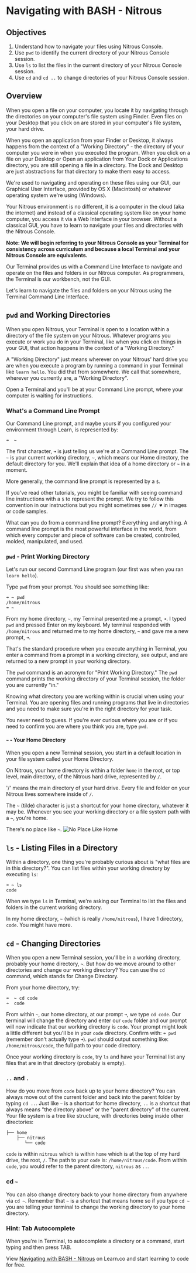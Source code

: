 # Navigating with BASH - Nitrous

## Objectives

1. Understand how to navigate your files using Nitrous Console.
2. Use `pwd` to identify the current directory of your  Nitrous Console session.
3. Use `ls` to list the files in the current directory of your  Nitrous Console session.
4. Use `cd` and `cd ..` to change directories of your  Nitrous Console session.

## Overview

When you open a file on your computer, you locate it by navigating through the directories on your computer's file system using Finder. Even files on your Desktop that you click on are stored in your computer's file system, your hard drive.

When you open an application from your Finder or Desktop, it always happens from the context of a "Working Directory" - the directory of your computer you were in when you executed the program. When you click on a file on your Desktop or Open an application from Your Dock or Applications directory, you are still opening a file in a directory. The Dock and Desktop are just abstractions for that directory to make them easy to access.

We're used to navigating and operating on these files using our GUI, our Graphical User Interface, provided by OS X (Macintosh) or whatever operating system we're using (Windows).

Your Nitrous environment is no different, it is a computer in the cloud (aka the internet) and instead of a classical operating system like on your home computer, you access it via a Web Interface in your browser. Without a classical GUI, you have to learn to navigate your files and directories with the Nitrous Console.

**Note: We will begin referring to your Nitrous Console as your Terminal for consistency across curriculum and because a local Terminal and your Nitrous Console are equivalents.**

Our Terminal provides us with a Command Line Interface to navigate and operate on the files and folders in our Nitrous computer. As programmers, the Terminal is our workbench, not the GUI.

Let's learn to navigate the files and folders on your Nitrous using the Terminal Command Line Interface.

## `pwd` and Working Directories

When you open Nitrous, your Terminal is open to a location within a directory of the file system on your Nitrous. Whatever programs you execute or work you do in your Terminal, like when you click on things in your GUI, that action happens in the context of a "Working Directory."

A "Working Directory" just means wherever on your Nitrous' hard drive you are when you execute a program by running a command in your Terminal like `learn hello`. You did that from somewhere. We call that somewhere, wherever you currently are, a "Working Directory".

Open a Terminal and you'll be at your Command Line prompt, where your computer is waiting for instructions.

### What's a Command Line Prompt

Our Command Line prompt, and maybe yours if you configured your environment through Learn, is represented by:

```
➜  ~
```

The first character, `➜` is just telling us we're at a Command Line prompt. The `~` is your current working directory, `~`, which means our Home directory, the default directory for you. We'll explain that idea of a home directory or `~` in a moment.

More generally, the command line prompt is represented by a `$`.

If you've read other tutorials, you might be familiar with seeing command line instructions with a `$` to represent the prompt. We try to follow this convention in our instructions but you might sometimes see `// ♥` in images or code samples.

What can you do from a command line prompt? Everything and anything. A command line prompt is the most powerful interface in the world, from which every computer and piece of software can be created, controlled, molded, manipulated, and used.

### `pwd` - Print Working Directory

Let's run our second Command Line program (our first was when you ran `learn hello`).

Type `pwd` from your prompt. You should see something like:

```
➜ ~ pwd
/home/nitrous
➜ ~
```

From my home directory, `~`, my Terminal presented me a prompt, `➜`. I typed `pwd` and pressed Enter on my keyboard. My terminal responded with `/home/nitrous` and returned me to my home directory, `~` and gave me a new prompt, `➜`.

That's the standard procedure when you execute anything in Terminal, you enter a command from a prompt in a working directory, see output, and are returned to a new prompt in your working directory.

The `pwd` command is an acronym for "Print Working Directory." The `pwd` command prints the working directory of your Terminal session, the folder you are currently "in."

Knowing what directory you are working within is crucial when using your Terminal. You are opening files and running programs that live in directories and you need to make sure you're in the right directory for your task.

You never need to guess. If you're ever curious where you are or if you need to confirm you are where you think you are, type `pwd`.

#### `~` - Your Home Directory

When you open a new Terminal session, you start in a default location in your file system called your Home Directory.

On Nitrous, your home directory is within a folder `home` in the root, or top level, main directory, of the Nitrous hard drive, represented by `/`.

'/' means the main directory of your hard drive. Every file and folder on your Nitrous lives somewhere inside of `/`.

The `~` (tilde) character is just a shortcut for your home directory, whatever it may be. Whenever you see your working directory or a file system path with a `~`, you're home.

There's no place like `~`.
![No Place Like Home](http://learn-co-videos.s3.amazonaws.com/learn-co-orientation/no-place-like-home.gif)

## `ls` - Listing Files in a Directory

Within a directory, one thing you're probably curious about is "what files are in this directory?". You can list files within your working directory by executing `ls`:

```
➜ ~ ls
code   		    
```

When we type `ls` in Terminal, we're asking our Terminal to list the files and folders in the current working directory.

In my home directory, `~` (which is really `/home/nitrous`), I have 1 directory, `code`. You might have more.

## `cd` - Changing Directories

When you open a new Terminal session, you'll be in a working directory, probably your home directory, `~`. But how do we move around to other directories and change our working directory? You can use the `cd` command, which stands for Change Directory.

From your home directory, try:

```
➜  ~ cd code
➜  code
```

From within `~`, our home directory, at our prompt `➜`, we type `cd code`. Our terminal will change the directory and enter our `code` folder and our prompt will now indicate that our working directory is `code`. Your prompt might look a little different but you'll be in your `code` directory. Confirm with: `➜ pwd` (remember don't actually type `➜`). `pwd` should output something like: `/home/nitrous/code`, the full path to your code directory.

Once your working directory is `code`, try `ls` and have your Terminal list any files that are in that directory (probably is empty).

### `..` and `.`

How do you move from `code` back up to your home directory? You can always move out of the current folder and back into the parent folder by typing `cd ..`. Just like `~` is a shortcut for home directory, `..` is a shortcut that always means "the directory above" or the "parent directory" of the current. Your file system is a tree like structure, with directories being inside other directories:

```
├── home
    ├── nitrous
       └── code
```

`code` is within `nitrous` which is within `home` which is at the top of my hard drive, the root, `/`. The path to your `code` is: `/home/nitrous/code`. From within `code`, you would refer to the parent directory, `nitrous` as `..`.

### cd `~`

You can also change directory back to your home directory from anywhere via `cd ~`. Remember that `~` is a shortcut that means home so if you type `cd ~` you are telling your terminal to change the working directory to your home directory.

### Hint: Tab Autocomplete

When you're in Terminal, to autocomplete a directory or a command, start typing and then press TAB.

<p data-visibility='hidden'>View <a href='https://learn.co/lessons/bash-navigation-nitrous' title='Navigating with BASH - Nitrous'>Navigating with BASH - Nitrous</a> on Learn.co and start learning to code for free.</p>
